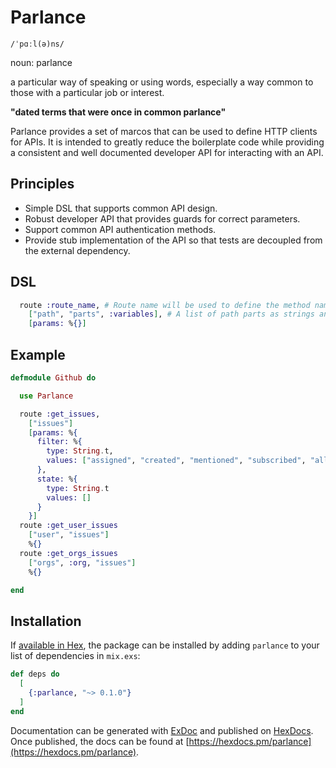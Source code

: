 # Parlance

```
/ˈpɑːl(ə)ns/
```

noun: parlance

a particular way of speaking or using words, especially a way common to those with a particular job or interest.

**"dated terms that were once in common parlance"**

Parlance provides a set of marcos that can be used to define HTTP clients for APIs. It is intended to greatly reduce the
boilerplate code while providing a consistent and well documented developer API for interacting with an API.

## Principles

* Simple DSL that supports common API design.
* Robust developer API that provides guards for correct parameters.
* Support common API authentication methods.
* Provide stub implementation of the API so that tests are decoupled from the external dependency.

## DSL

```elixir
  route :route_name, # Route name will be used to define the method name within the client
    ["path", "parts", :variables], # A list of path parts as strings and atoms to be replaced by a method parameter
    [params: %{}]
```

## Example

```elixir
defmodule Github do

  use Parlance

  route :get_issues,
    ["issues"]
    [params: %{
      filter: %{
        type: String.t,
        values: ["assigned", "created", "mentioned", "subscribed", "all"]
      },
      state: %{
        type: String.t
        values: []
      }
    }]
  route :get_user_issues
    ["user", "issues"]
    %{}
  route :get_orgs_issues
    ["orgs", :org, "issues"]
    %{}

end
```

## Installation

If [available in Hex](https://hex.pm/docs/publish), the package can be installed
by adding `parlance` to your list of dependencies in `mix.exs`:

```elixir
def deps do
  [
    {:parlance, "~> 0.1.0"}
  ]
end
```

Documentation can be generated with [ExDoc](https://github.com/elixir-lang/ex_doc)
and published on [HexDocs](https://hexdocs.pm). Once published, the docs can
be found at [https://hexdocs.pm/parlance](https://hexdocs.pm/parlance).
